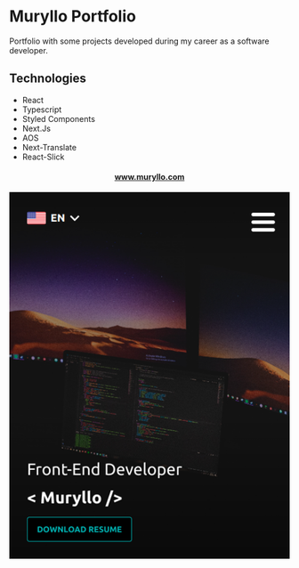# Muryllo Portfolio

Portfolio with some projects developed during my career as a software developer.

## Technologies

- React
- Typescript
- Styled Components
- Next.Js
- AOS 
- Next-Translate
- React-Slick 

<h4 align="center"><a href="https://muryllo.com/">www.muryllo.com</a></h4>

<p align='center'>
<img src='https://github.com/MurylloAzvd/muryllo-portfolio/blob/main/public/screenshot.png' width='600' alt='npm start'>
</p>
